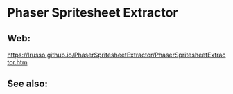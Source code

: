 # Phaser Spritesheet Extractor

## Web:

https://lrusso.github.io/PhaserSpritesheetExtractor/PhaserSpritesheetExtractor.htm

## See also:


